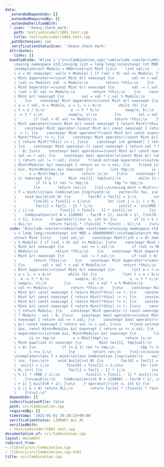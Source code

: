 ```yaml
---
data:
  _extendedDependsOn: []
  _extendedRequiredBy: []
  _extendedVerifiedWith:
  - icon: ':heavy_check_mark:'
    path: test/yukicoder/1081.test.cpp
    title: test/yukicoder/1081.test.cpp
  _pathExtension: cpp
  _verificationStatusIcon: ':heavy_check_mark:'
  attributes:
    links: []
  bundledCode: "#line 1 \"src/Combination.cpp\"\n#include <vector>\n#include <iostream>\n\
    \nusing namespace std;\nusing lint = long long;\nconstexpr int MOD = 1000000007;\n\
    \ntemplate<int Modulo = MOD>\nstruct Mint {\n\n    lint val;\n    constexpr Mint(lint\
    \ v = 0) noexcept: val(v % Modulo) { if (val < 0) val += Modulo; }\n\n    constexpr\
    \ Mint &operator+=(const Mint &r) noexcept {\n        val += r.val;\n        if\
    \ (val >= Modulo) val -= Modulo;\n        return *this;\n    }\n    constexpr\
    \ Mint &operator-=(const Mint &r) noexcept {\n        val -= r.val;\n        if\
    \ (val < 0) val += Modulo;\n        return *this;\n    }\n    constexpr Mint &operator*=(const\
    \ Mint &r) noexcept {\n        val = val * r.val % Modulo;\n        return *this;\n\
    \    }\n    constexpr Mint &operator/=(const Mint &r) noexcept {\n        lint\
    \ a = r.val, b = Modulo, u = 1, v = 0;\n        while (b) {\n            lint\
    \ t = a / b;\n            a -= t * b;\n            swap(a, b);\n            u\
    \ -= t * v;\n            swap(u, v);\n        }\n        val = val * u % Modulo;\n\
    \        if (val < 0) val += Modulo;\n        return *this;\n    }\n\n    constexpr\
    \ Mint operator+(const Mint &r) const noexcept { return Mint(*this) += r; }\n\
    \    constexpr Mint operator-(const Mint &r) const noexcept { return Mint(*this)\
    \ -= r; }\n    constexpr Mint operator*(const Mint &r) const noexcept { return\
    \ Mint(*this) *= r; }\n    constexpr Mint operator/(const Mint &r) const noexcept\
    \ { return Mint(*this) /= r; }\n\n    constexpr int getmod() { return Modulo;\
    \ }\n    constexpr Mint operator-() const noexcept { return val ? Modulo - val\
    \ : 0; }\n\n    constexpr bool operator==(const Mint &r) const noexcept { return\
    \ val == r.val; }\n    constexpr bool operator!=(const Mint &r) const noexcept\
    \ { return val != r.val; }\n\n    friend ostream &operator<<(ostream &os, const\
    \ Mint<Modulo> &x) noexcept { return os << x.val; }\n    friend istream &operator>>(istream\
    \ &is, Mint<Modulo> &x) noexcept {\n        lint tmp;\n        is >> tmp;\n  \
    \      x = Mint(tmp);\n        return is;\n    }\n\n    constexpr Mint pow(lint\
    \ n) noexcept {\n        Mint res{1}, tmp{val};\n        while (n > 0) {\n   \
    \         if (n & 1) res *= tmp;\n            tmp *= tmp;\n            n >>= 1;\n\
    \        }\n        return res;\n    }\n};\n\nusing mint = Mint<>;\n\ntemplate<class\
    \ T = mint>\nclass Combination {\nprivate:\n    vector<T> fac, inv, finv;\n\n\
    \    void build(int N) {\n        fac[0] = fac[1] = 1;\n        inv[1] = 1;\n\
    \        finv[0] = finv[1] = 1;\n\n        for (int i = 2; i < N; i++) {\n   \
    \         fac[i] = fac[i - 1] * i;\n            inv[i] = -inv[MOD % i] * (MOD\
    \ / i);\n            finv[i] = finv[i - 1] * inv[i];\n        }\n    }\n\npublic:\n\
    \    Combination(int N = 110000) : fac(N + 1), inv(N + 1), finv(N + 1) { build(N\
    \ + 1); }\n\n    T operator()(int n, int k) {\n        if (n < k || k < 0) return\
    \ 0LL;\n        return fac[n] * (finv[k] * finv[n - k]);\n    }\n\n};\n"
  code: "#include <vector>\n#include <iostream>\n\nusing namespace std;\nusing lint\
    \ = long long;\nconstexpr int MOD = 1000000007;\n\ntemplate<int Modulo = MOD>\n\
    struct Mint {\n\n    lint val;\n    constexpr Mint(lint v = 0) noexcept: val(v\
    \ % Modulo) { if (val < 0) val += Modulo; }\n\n    constexpr Mint &operator+=(const\
    \ Mint &r) noexcept {\n        val += r.val;\n        if (val >= Modulo) val -=\
    \ Modulo;\n        return *this;\n    }\n    constexpr Mint &operator-=(const\
    \ Mint &r) noexcept {\n        val -= r.val;\n        if (val < 0) val += Modulo;\n\
    \        return *this;\n    }\n    constexpr Mint &operator*=(const Mint &r) noexcept\
    \ {\n        val = val * r.val % Modulo;\n        return *this;\n    }\n    constexpr\
    \ Mint &operator/=(const Mint &r) noexcept {\n        lint a = r.val, b = Modulo,\
    \ u = 1, v = 0;\n        while (b) {\n            lint t = a / b;\n          \
    \  a -= t * b;\n            swap(a, b);\n            u -= t * v;\n           \
    \ swap(u, v);\n        }\n        val = val * u % Modulo;\n        if (val < 0)\
    \ val += Modulo;\n        return *this;\n    }\n\n    constexpr Mint operator+(const\
    \ Mint &r) const noexcept { return Mint(*this) += r; }\n    constexpr Mint operator-(const\
    \ Mint &r) const noexcept { return Mint(*this) -= r; }\n    constexpr Mint operator*(const\
    \ Mint &r) const noexcept { return Mint(*this) *= r; }\n    constexpr Mint operator/(const\
    \ Mint &r) const noexcept { return Mint(*this) /= r; }\n\n    constexpr int getmod()\
    \ { return Modulo; }\n    constexpr Mint operator-() const noexcept { return val\
    \ ? Modulo - val : 0; }\n\n    constexpr bool operator==(const Mint &r) const\
    \ noexcept { return val == r.val; }\n    constexpr bool operator!=(const Mint\
    \ &r) const noexcept { return val != r.val; }\n\n    friend ostream &operator<<(ostream\
    \ &os, const Mint<Modulo> &x) noexcept { return os << x.val; }\n    friend istream\
    \ &operator>>(istream &is, Mint<Modulo> &x) noexcept {\n        lint tmp;\n  \
    \      is >> tmp;\n        x = Mint(tmp);\n        return is;\n    }\n\n    constexpr\
    \ Mint pow(lint n) noexcept {\n        Mint res{1}, tmp{val};\n        while (n\
    \ > 0) {\n            if (n & 1) res *= tmp;\n            tmp *= tmp;\n      \
    \      n >>= 1;\n        }\n        return res;\n    }\n};\n\nusing mint = Mint<>;\n\
    \ntemplate<class T = mint>\nclass Combination {\nprivate:\n    vector<T> fac,\
    \ inv, finv;\n\n    void build(int N) {\n        fac[0] = fac[1] = 1;\n      \
    \  inv[1] = 1;\n        finv[0] = finv[1] = 1;\n\n        for (int i = 2; i <\
    \ N; i++) {\n            fac[i] = fac[i - 1] * i;\n            inv[i] = -inv[MOD\
    \ % i] * (MOD / i);\n            finv[i] = finv[i - 1] * inv[i];\n        }\n\
    \    }\n\npublic:\n    Combination(int N = 110000) : fac(N + 1), inv(N + 1), finv(N\
    \ + 1) { build(N + 1); }\n\n    T operator()(int n, int k) {\n        if (n <\
    \ k || k < 0) return 0LL;\n        return fac[n] * (finv[k] * finv[n - k]);\n\
    \    }\n\n};\n"
  dependsOn: []
  isVerificationFile: false
  path: src/Combination.cpp
  requiredBy: []
  timestamp: '2021-01-01 20:28:23+09:00'
  verificationStatus: LIBRARY_ALL_AC
  verifiedWith:
  - test/yukicoder/1081.test.cpp
documentation_of: src/Combination.cpp
layout: document
redirect_from:
- /library/src/Combination.cpp
- /library/src/Combination.cpp.html
title: src/Combination.cpp
---
```

